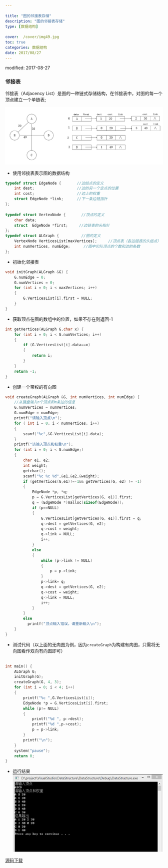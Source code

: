 ```yaml
---

title: "图的邻接表存储"
description: "图的邻接表存储"
type: [数据结构]

cover:  /cover/img49.jpg
toc: true
categories: 数据结构
date: 2017/08/27
---
```

modified: 2017-08-27
### 邻接表

邻接表（Adjacency List）是图的一种链式存储结构，在邻接表中，对图的每一个顶点建立一个单链表;
<!--more-->
![](/public/img/DataStructure/adjacency_list.jpg)


* 使用邻接表表示图的数据结构

```c
typedef struct EdgeNode {       //边结点的定义
	int dest;                   //边的另一个定点的位置
	int cost;                   //边上的权重
	struct EdgeNode *link;      //下一条边链指针
};

typedef struct VertexNode {       //顶点的定义
	char data;              
	struct  EdgeNode *first;     //边链表的头指针
};
typedef struct ALGraph {          //图的定义
	VertexNode VerticesList[maxVertices];     //顶点表（各边链表的头结点）
	int numVertices, numEdge;      //图中实际顶点的个数和边的条数
};

```

* 初始化邻接表

```c
void initGraph(ALGraph &G) {
	G.numEdge = 0;
	G.numVertices = 0;
	for (int i = 0; i < maxVertices; i++)
	{
		G.VerticesList[i].first = NULL;
	}
}

```
* 获取顶点在图的数组中的位置，如果不存在则返回-1

```c
int getVertices(ALGraph G,char x) {
	for (int i = 0; i < G.numVertices; i++)
	{
		if (G.VerticesList[i].data==x)
		{
			return i;
		}
	}
	return -1;
}
```
* 创建一个带权的有向图

```c
void createGraph(ALGraph &G, int numVertices, int numEdge) {
	//从键盘输入n个顶点和m条边的信息
	G.numVertices = numVertices;
	G.numEdge = numEdge;
	printf("请输入顶点\n");
	for ( int i = 0; i < numVertices; i++)
	{
		scanf("%c",&G.VerticesList[i].data);
	}
	printf("请输入顶点和权重\n");
	for (int i = 0; i < G.numEdge;)
	{
		char e1, e2;
		int weight;
		getchar();
		scanf("%c %c %d",&e1,&e2,&weight);
		if (getVertices(G,e1)!=-1&& getVertices(G, e2) != -1)
		{
			EdgeNode *p, *q;
			p = G.VerticesList[getVertices(G, e1)].first;
			q = (EdgeNode *)malloc(sizeof(EdgeNode));
			if (p==NULL)
			{
				G.VerticesList[getVertices(G, e1)].first = q;
				q->dest = getVertices(G, e2);
				q->cost = weight;
				q->link = NULL;
				i++;
			}
			else
			{
				while (p->link != NULL)
				{
					p = p->link;
				}
				p->link= q;
				q->dest = getVertices(G, e2);
				q->cost = weight;
				q->link = NULL;
				i++;
			}
		}
		else
		  printf("顶点输入错误，请重新输入\n");
	}
}

```


* 测试代码（以上面的无向图为例，因为`createGraph`为构建有向图，只需将无向图看作双向有向图即可）

```c

int main() {
	ALGraph G;
	initGraph(G);
	createGraph(G, 4, 3);
	for (int i = 0; i < 4; i++)
	{
		printf("%c ",G.VerticesList[i]);
		EdgeNode *p = G.VerticesList[i].first;
		while (p!= NULL)
		{
			printf("%d ", p->dest);
			printf("%d ",p->cost);
			p = p->link;
		}
		printf("\n");
	}
	system("pause");
	return 0;
}
```
* 运行结果
![](/public/img/DataStructure/adjacency_list1.png)


[源码下载](https://github.com/LuciusCS/DataStructure/blob/master/DataStructure/DataStructure/7.2AdjacencyList.cpp)
